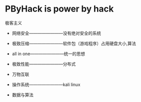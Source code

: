 # PByHack is power by hack

极客主义

*   网络安全————————没有绝对安全的系统

*   极致压缩————————软件包（游戏程序）占用硬盘大小,算法

*   all in one————————统一的思想

*   极致性能————————分布式

*   万物互联

*   操作系统————————kali linux

*   数据与算法




